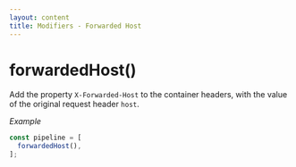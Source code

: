 ```yaml
---
layout: content
title: Modifiers - Forwarded Host
---
```


# forwardedHost()

Add the property `X-Forwarded-Host` to the container headers, with the value of the original request header `host`.

_Example_

```js
const pipeline = [
  forwardedHost(),
];
```
